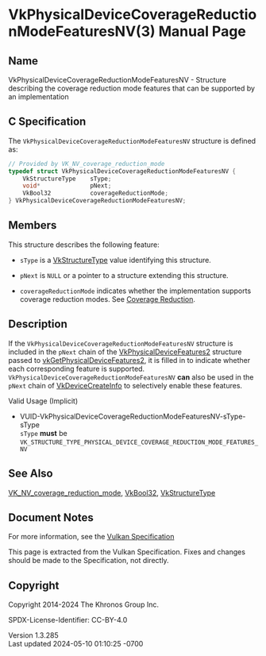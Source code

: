 # VkPhysicalDeviceCoverageReductionModeFeaturesNV(3) Manual Page

## Name

VkPhysicalDeviceCoverageReductionModeFeaturesNV - Structure describing
the coverage reduction mode features that can be supported by an
implementation



## <a href="#_c_specification" class="anchor"></a>C Specification

The `VkPhysicalDeviceCoverageReductionModeFeaturesNV` structure is
defined as:

``` c
// Provided by VK_NV_coverage_reduction_mode
typedef struct VkPhysicalDeviceCoverageReductionModeFeaturesNV {
    VkStructureType    sType;
    void*              pNext;
    VkBool32           coverageReductionMode;
} VkPhysicalDeviceCoverageReductionModeFeaturesNV;
```

## <a href="#_members" class="anchor"></a>Members

This structure describes the following feature:

- `sType` is a [VkStructureType](https://registry.khronos.org/vulkan/specs/1.3-extensions/man/html/VkStructureType.html) value identifying
  this structure.

- `pNext` is `NULL` or a pointer to a structure extending this
  structure.

- <span id="features-coverageReductionMode"></span>
  `coverageReductionMode` indicates whether the implementation supports
  coverage reduction modes. See <a
  href="https://registry.khronos.org/vulkan/specs/1.3-extensions/html/vkspec.html#fragops-coverage-reduction"
  target="_blank" rel="noopener">Coverage Reduction</a>.

## <a href="#_description" class="anchor"></a>Description

If the `VkPhysicalDeviceCoverageReductionModeFeaturesNV` structure is
included in the `pNext` chain of the
[VkPhysicalDeviceFeatures2](https://registry.khronos.org/vulkan/specs/1.3-extensions/man/html/VkPhysicalDeviceFeatures2.html) structure
passed to
[vkGetPhysicalDeviceFeatures2](https://registry.khronos.org/vulkan/specs/1.3-extensions/man/html/vkGetPhysicalDeviceFeatures2.html), it is
filled in to indicate whether each corresponding feature is supported.
`VkPhysicalDeviceCoverageReductionModeFeaturesNV` **can** also be used
in the `pNext` chain of [VkDeviceCreateInfo](https://registry.khronos.org/vulkan/specs/1.3-extensions/man/html/VkDeviceCreateInfo.html) to
selectively enable these features.

Valid Usage (Implicit)

- <a
  href="#VUID-VkPhysicalDeviceCoverageReductionModeFeaturesNV-sType-sType"
  id="VUID-VkPhysicalDeviceCoverageReductionModeFeaturesNV-sType-sType"></a>
  VUID-VkPhysicalDeviceCoverageReductionModeFeaturesNV-sType-sType  
  `sType` **must** be
  `VK_STRUCTURE_TYPE_PHYSICAL_DEVICE_COVERAGE_REDUCTION_MODE_FEATURES_NV`

## <a href="#_see_also" class="anchor"></a>See Also

[VK_NV_coverage_reduction_mode](https://registry.khronos.org/vulkan/specs/1.3-extensions/man/html/VK_NV_coverage_reduction_mode.html),
[VkBool32](https://registry.khronos.org/vulkan/specs/1.3-extensions/man/html/VkBool32.html), [VkStructureType](https://registry.khronos.org/vulkan/specs/1.3-extensions/man/html/VkStructureType.html)

## <a href="#_document_notes" class="anchor"></a>Document Notes

For more information, see the <a
href="https://registry.khronos.org/vulkan/specs/1.3-extensions/html/vkspec.html#VkPhysicalDeviceCoverageReductionModeFeaturesNV"
target="_blank" rel="noopener">Vulkan Specification</a>

This page is extracted from the Vulkan Specification. Fixes and changes
should be made to the Specification, not directly.

## <a href="#_copyright" class="anchor"></a>Copyright

Copyright 2014-2024 The Khronos Group Inc.

SPDX-License-Identifier: CC-BY-4.0

Version 1.3.285  
Last updated 2024-05-10 01:10:25 -0700
